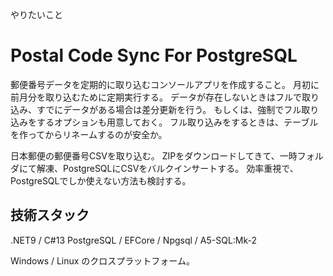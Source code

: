 やりたいこと

# Postal Code Sync For PostgreSQL

郵便番号データを定期的に取り込むコンソールアプリを作成すること。
月初に前月分を取り込むために定期実行する。
データが存在しないときはフルで取り込み、すでにデータがある場合は差分更新を行う。
もしくは、強制でフル取り込みをするオプションも用意しておく。
フル取り込みをするときは、テーブルを作ってからリネームするのが安全か。

日本郵便の郵便番号CSVを取り込む。
ZIPをダウンロードしてきて、一時フォルダにて解凍、PostgreSQLにCSVをバルクインサートする。
効率重視で、PostgreSQLでしか使えない方法も検討する。

## 技術スタック

.NET9 / C#13
PostgreSQL / EFCore / Npgsql / A5-SQL:Mk-2

Windows / Linux のクロスプラットフォーム。




